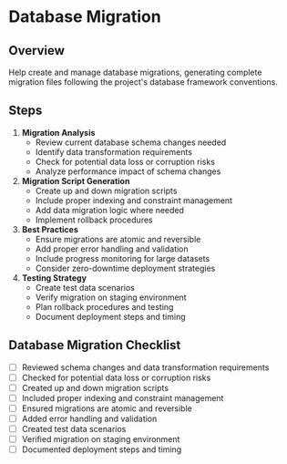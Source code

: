 # Database Migration

## Overview

Help create and manage database migrations, generating complete migration files following the project's database framework conventions.

## Steps

1. **Migration Analysis**
    - Review current database schema changes needed
    - Identify data transformation requirements
    - Check for potential data loss or corruption risks
    - Analyze performance impact of schema changes
2. **Migration Script Generation**
    - Create up and down migration scripts
    - Include proper indexing and constraint management
    - Add data migration logic where needed
    - Implement rollback procedures
3. **Best Practices**
    - Ensure migrations are atomic and reversible
    - Add proper error handling and validation
    - Include progress monitoring for large datasets
    - Consider zero-downtime deployment strategies
4. **Testing Strategy**
    - Create test data scenarios
    - Verify migration on staging environment
    - Plan rollback procedures and testing
    - Document deployment steps and timing

## Database Migration Checklist

- [ ] Reviewed schema changes and data transformation requirements
- [ ] Checked for potential data loss or corruption risks
- [ ] Created up and down migration scripts
- [ ] Included proper indexing and constraint management
- [ ] Ensured migrations are atomic and reversible
- [ ] Added error handling and validation
- [ ] Created test data scenarios
- [ ] Verified migration on staging environment
- [ ] Documented deployment steps and timing
